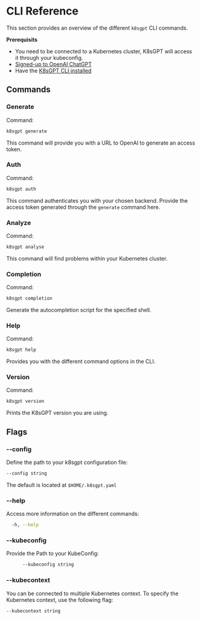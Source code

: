 # CLI Reference

This section provides an overview of the different `k8sgpt` CLI commands.

**Prerequisits**
* You need to be connected to a Kubernetes cluster, K8sGPT will access it through your kubeconfig.
* [Signed-up to OpenAI ChatGPT](https://openai.com/)
* Have the [K8sGPT CLI installed](../../getting-started/installation.md)

## Commands

### Generate

Command:
```bash
k8sgpt generate
```

This command will provide you with a URL to OpenAI to generate an access token.
### Auth     

Command:
```bash
k8sgpt auth
```

This command authenticates you with your chosen backend. Provide the access token generated through the `generate` command here.

### Analyze     

Command:
```bash
k8sgpt analyse
```

This command will find problems within your Kubernetes cluster.

### Completion

Command:
```bash
k8sgpt completion
```

Generate the autocompletion script for the specified shell.

### Help

Command:
```bash
k8sgpt help
```

Provides you with the different command options in the CLI.
### Version

Command:
```bash
k8sgpt version
```

Prints the K8sGPT version you are using.

## Flags

### --config

Define the path to your k8sgpt configuration file:
```bash
--config string
```

The default is located at `$HOME/.k8sgpt.yaml`

### --help

Access more information on the different commands:
```bash
  -h, --help
```

### --kubeconfig

Provide the Path to your KubeConfig:
```bash
      --kubeconfig string
```

### --kubecontext

You can be connected to multiple Kubernetes context. To specify the Kubernetes context, use the following flag:
```bash
--kubecontext string 
```
